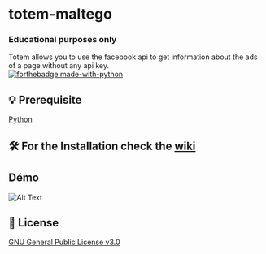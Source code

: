 # totem-maltego
### Educational purposes only
Totem allows you to use the facebook api to get information about the ads of a page without any api key.  
[![forthebadge made-with-python](http://ForTheBadge.com/images/badges/made-with-python.svg)](https://www.python.org/)

## 💡 Prerequisite
   [Python](https://www.python.org/downloads/release/python-370/)
## 🛠️ For the Installation check the [wiki](https://github.com/megadose/totem-maltego/wiki/Installation)  
## Démo  
![Alt Text](https://media.giphy.com/media/RLtpgYFjdX5QjLFik2/source.gif)
## 📝 License
[GNU General Public License v3.0](https://www.gnu.org/licenses/gpl-3.0.fr.html)
